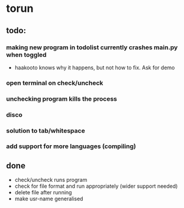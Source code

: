 # torun


## todo:
### making new program in todolist currently crashes main.py when toggled
- haakooto knows why it happens, but not how to fix. Ask for demo
### open terminal on check/uncheck
### unchecking program kills the process
### disco
### solution to tab/whitespace
### add support for more languages (compiling)

## done
- check/uncheck runs program
- check for file format and run appropriately (wider support needed)
- delete file after running
- make usr-name generalised
